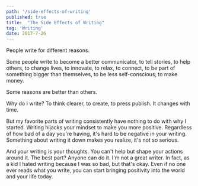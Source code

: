 ```yaml
---
path: '/side-effects-of-writing'
published: true
title:  "The Side Effects of Writing"
tag: 'Writing'
date: 2017-7-26
---
```

People write for different reasons.

Some people write to become a better communicator, to tell stories, to help others, to change lives, to innovate, to relax, to connect, to be part of something bigger than themselves, to be less self-conscious, to make money.

Some reasons are better than others.

Why do I write?  To think clearer, to create, to press publish.  It changes with time.

But my favorite parts of writing consistently have nothing to do with why I started.  Writing hijacks your mindset to make you more positive. Regardless of how bad of a day you're having, it's hard to be negative in your writing.  Something about writing it down makes you realize, it's not so serious.

And your writing is your thoughts.  You can't help but shape your actions around it.  The best part? Anyone can do it.  I'm not a great writer. In fact, as a kid I hated writing because I was so bad, but that's okay.  Even if no one ever reads what you write, you can start bringing positivity into the world and your life today.
